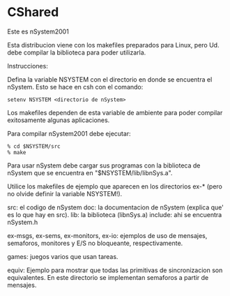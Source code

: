 # CShared

Este es nSystem2001

Esta distribucion viene con los makefiles preparados para Linux,
pero Ud. debe compilar la biblioteca para poder utilizarla.

Instrucciones:

Defina la variable NSYSTEM con el directorio en donde se encuentra
el nSystem.  Esto se hace en csh con el comando:

    setenv NSYSTEM <directorio de nSystem>

Los makefiles dependen de esta variable de ambiente para poder
compilar exitosamente algunas aplicaciones.

Para compilar nSystem2001 debe ejecutar:

    % cd $NSYSTEM/src
    % make

Para usar nSystem debe cargar sus programas con la biblioteca
de nSystem que se encuentra en "$NSYSTEM/lib/libnSys.a".

Utilice los makefiles de ejemplo que aparecen en los directorios ex-*
(pero no olvide definir la variable NSYSTEM!).

src: el codigo de nSystem
doc: la documentacion de nSystem (explica que' es lo que hay en src).
lib: la biblioteca (libnSys.a)
include: ahi se encuentra nSystem.h

ex-msgs, ex-sems, ex-monitors, ex-io: ejemplos de uso de mensajes,
   semaforos, monitores y E/S no bloqueante, respectivamente.

games: juegos varios que usan tareas.

equiv: Ejemplo para mostrar que todas las primitivas de sincronizacion
   son equivalentes.  En este directorio se implementan semaforos a
   partir de mensajes.
